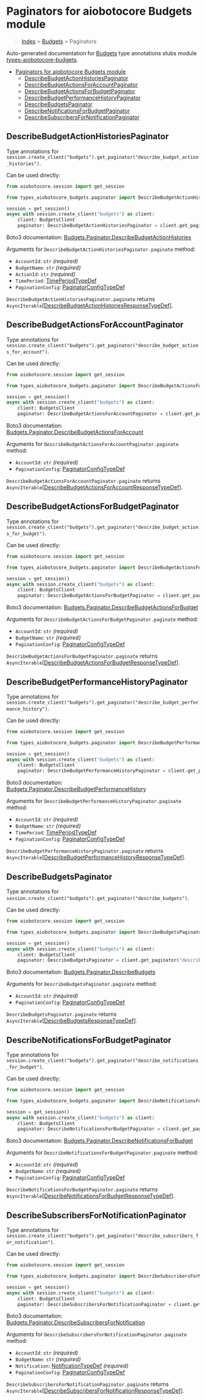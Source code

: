 <a id="paginators-for-aiobotocore-budgets-module"></a>

# Paginators for aiobotocore Budgets module

> [Index](..) > [Budgets](.) > Paginators

Auto-generated documentation for
[Budgets](https://boto3.amazonaws.com/v1/documentation/api/latest/reference/services/budgets.html#Budgets)
type annotations stubs module
[types-aiobotocore-budgets](https://pypi.org/project/types-aiobotocore-budgets/).

- [Paginators for aiobotocore Budgets module](#paginators-for-aiobotocore-budgets-module)
  - [DescribeBudgetActionHistoriesPaginator](#describebudgetactionhistoriespaginator)
  - [DescribeBudgetActionsForAccountPaginator](#describebudgetactionsforaccountpaginator)
  - [DescribeBudgetActionsForBudgetPaginator](#describebudgetactionsforbudgetpaginator)
  - [DescribeBudgetPerformanceHistoryPaginator](#describebudgetperformancehistorypaginator)
  - [DescribeBudgetsPaginator](#describebudgetspaginator)
  - [DescribeNotificationsForBudgetPaginator](#describenotificationsforbudgetpaginator)
  - [DescribeSubscribersForNotificationPaginator](#describesubscribersfornotificationpaginator)

<a id="describebudgetactionhistoriespaginator"></a>

## DescribeBudgetActionHistoriesPaginator

Type annotations for
`session.create_client("budgets").get_paginator("describe_budget_action_histories")`.

Can be used directly:

```python
from aiobotocore.session import get_session

from types_aiobotocore_budgets.paginator import DescribeBudgetActionHistoriesPaginator

session = get_session()
async with session.create_client("budgets") as client:
    client: BudgetsClient
    paginator: DescribeBudgetActionHistoriesPaginator = client.get_paginator("describe_budget_action_histories")
```

Boto3 documentation:
[Budgets.Paginator.DescribeBudgetActionHistories](https://boto3.amazonaws.com/v1/documentation/api/latest/reference/services/budgets.html#Budgets.Paginator.DescribeBudgetActionHistories)

Arguments for `DescribeBudgetActionHistoriesPaginator.paginate` method:

- `AccountId`: `str` *(required)*
- `BudgetName`: `str` *(required)*
- `ActionId`: `str` *(required)*
- `TimePeriod`: [TimePeriodTypeDef](./type_defs.md#timeperiodtypedef)
- `PaginationConfig`:
  [PaginatorConfigTypeDef](./type_defs.md#paginatorconfigtypedef)

`DescribeBudgetActionHistoriesPaginator.paginate` returns
`AsyncIterable`\[[DescribeBudgetActionHistoriesResponseTypeDef](./type_defs.md#describebudgetactionhistoriesresponsetypedef)\].

<a id="describebudgetactionsforaccountpaginator"></a>

## DescribeBudgetActionsForAccountPaginator

Type annotations for
`session.create_client("budgets").get_paginator("describe_budget_actions_for_account")`.

Can be used directly:

```python
from aiobotocore.session import get_session

from types_aiobotocore_budgets.paginator import DescribeBudgetActionsForAccountPaginator

session = get_session()
async with session.create_client("budgets") as client:
    client: BudgetsClient
    paginator: DescribeBudgetActionsForAccountPaginator = client.get_paginator("describe_budget_actions_for_account")
```

Boto3 documentation:
[Budgets.Paginator.DescribeBudgetActionsForAccount](https://boto3.amazonaws.com/v1/documentation/api/latest/reference/services/budgets.html#Budgets.Paginator.DescribeBudgetActionsForAccount)

Arguments for `DescribeBudgetActionsForAccountPaginator.paginate` method:

- `AccountId`: `str` *(required)*
- `PaginationConfig`:
  [PaginatorConfigTypeDef](./type_defs.md#paginatorconfigtypedef)

`DescribeBudgetActionsForAccountPaginator.paginate` returns
`AsyncIterable`\[[DescribeBudgetActionsForAccountResponseTypeDef](./type_defs.md#describebudgetactionsforaccountresponsetypedef)\].

<a id="describebudgetactionsforbudgetpaginator"></a>

## DescribeBudgetActionsForBudgetPaginator

Type annotations for
`session.create_client("budgets").get_paginator("describe_budget_actions_for_budget")`.

Can be used directly:

```python
from aiobotocore.session import get_session

from types_aiobotocore_budgets.paginator import DescribeBudgetActionsForBudgetPaginator

session = get_session()
async with session.create_client("budgets") as client:
    client: BudgetsClient
    paginator: DescribeBudgetActionsForBudgetPaginator = client.get_paginator("describe_budget_actions_for_budget")
```

Boto3 documentation:
[Budgets.Paginator.DescribeBudgetActionsForBudget](https://boto3.amazonaws.com/v1/documentation/api/latest/reference/services/budgets.html#Budgets.Paginator.DescribeBudgetActionsForBudget)

Arguments for `DescribeBudgetActionsForBudgetPaginator.paginate` method:

- `AccountId`: `str` *(required)*
- `BudgetName`: `str` *(required)*
- `PaginationConfig`:
  [PaginatorConfigTypeDef](./type_defs.md#paginatorconfigtypedef)

`DescribeBudgetActionsForBudgetPaginator.paginate` returns
`AsyncIterable`\[[DescribeBudgetActionsForBudgetResponseTypeDef](./type_defs.md#describebudgetactionsforbudgetresponsetypedef)\].

<a id="describebudgetperformancehistorypaginator"></a>

## DescribeBudgetPerformanceHistoryPaginator

Type annotations for
`session.create_client("budgets").get_paginator("describe_budget_performance_history")`.

Can be used directly:

```python
from aiobotocore.session import get_session

from types_aiobotocore_budgets.paginator import DescribeBudgetPerformanceHistoryPaginator

session = get_session()
async with session.create_client("budgets") as client:
    client: BudgetsClient
    paginator: DescribeBudgetPerformanceHistoryPaginator = client.get_paginator("describe_budget_performance_history")
```

Boto3 documentation:
[Budgets.Paginator.DescribeBudgetPerformanceHistory](https://boto3.amazonaws.com/v1/documentation/api/latest/reference/services/budgets.html#Budgets.Paginator.DescribeBudgetPerformanceHistory)

Arguments for `DescribeBudgetPerformanceHistoryPaginator.paginate` method:

- `AccountId`: `str` *(required)*
- `BudgetName`: `str` *(required)*
- `TimePeriod`: [TimePeriodTypeDef](./type_defs.md#timeperiodtypedef)
- `PaginationConfig`:
  [PaginatorConfigTypeDef](./type_defs.md#paginatorconfigtypedef)

`DescribeBudgetPerformanceHistoryPaginator.paginate` returns
`AsyncIterable`\[[DescribeBudgetPerformanceHistoryResponseTypeDef](./type_defs.md#describebudgetperformancehistoryresponsetypedef)\].

<a id="describebudgetspaginator"></a>

## DescribeBudgetsPaginator

Type annotations for
`session.create_client("budgets").get_paginator("describe_budgets")`.

Can be used directly:

```python
from aiobotocore.session import get_session

from types_aiobotocore_budgets.paginator import DescribeBudgetsPaginator

session = get_session()
async with session.create_client("budgets") as client:
    client: BudgetsClient
    paginator: DescribeBudgetsPaginator = client.get_paginator("describe_budgets")
```

Boto3 documentation:
[Budgets.Paginator.DescribeBudgets](https://boto3.amazonaws.com/v1/documentation/api/latest/reference/services/budgets.html#Budgets.Paginator.DescribeBudgets)

Arguments for `DescribeBudgetsPaginator.paginate` method:

- `AccountId`: `str` *(required)*
- `PaginationConfig`:
  [PaginatorConfigTypeDef](./type_defs.md#paginatorconfigtypedef)

`DescribeBudgetsPaginator.paginate` returns
`AsyncIterable`\[[DescribeBudgetsResponseTypeDef](./type_defs.md#describebudgetsresponsetypedef)\].

<a id="describenotificationsforbudgetpaginator"></a>

## DescribeNotificationsForBudgetPaginator

Type annotations for
`session.create_client("budgets").get_paginator("describe_notifications_for_budget")`.

Can be used directly:

```python
from aiobotocore.session import get_session

from types_aiobotocore_budgets.paginator import DescribeNotificationsForBudgetPaginator

session = get_session()
async with session.create_client("budgets") as client:
    client: BudgetsClient
    paginator: DescribeNotificationsForBudgetPaginator = client.get_paginator("describe_notifications_for_budget")
```

Boto3 documentation:
[Budgets.Paginator.DescribeNotificationsForBudget](https://boto3.amazonaws.com/v1/documentation/api/latest/reference/services/budgets.html#Budgets.Paginator.DescribeNotificationsForBudget)

Arguments for `DescribeNotificationsForBudgetPaginator.paginate` method:

- `AccountId`: `str` *(required)*
- `BudgetName`: `str` *(required)*
- `PaginationConfig`:
  [PaginatorConfigTypeDef](./type_defs.md#paginatorconfigtypedef)

`DescribeNotificationsForBudgetPaginator.paginate` returns
`AsyncIterable`\[[DescribeNotificationsForBudgetResponseTypeDef](./type_defs.md#describenotificationsforbudgetresponsetypedef)\].

<a id="describesubscribersfornotificationpaginator"></a>

## DescribeSubscribersForNotificationPaginator

Type annotations for
`session.create_client("budgets").get_paginator("describe_subscribers_for_notification")`.

Can be used directly:

```python
from aiobotocore.session import get_session

from types_aiobotocore_budgets.paginator import DescribeSubscribersForNotificationPaginator

session = get_session()
async with session.create_client("budgets") as client:
    client: BudgetsClient
    paginator: DescribeSubscribersForNotificationPaginator = client.get_paginator("describe_subscribers_for_notification")
```

Boto3 documentation:
[Budgets.Paginator.DescribeSubscribersForNotification](https://boto3.amazonaws.com/v1/documentation/api/latest/reference/services/budgets.html#Budgets.Paginator.DescribeSubscribersForNotification)

Arguments for `DescribeSubscribersForNotificationPaginator.paginate` method:

- `AccountId`: `str` *(required)*
- `BudgetName`: `str` *(required)*
- `Notification`: [NotificationTypeDef](./type_defs.md#notificationtypedef)
  *(required)*
- `PaginationConfig`:
  [PaginatorConfigTypeDef](./type_defs.md#paginatorconfigtypedef)

`DescribeSubscribersForNotificationPaginator.paginate` returns
`AsyncIterable`\[[DescribeSubscribersForNotificationResponseTypeDef](./type_defs.md#describesubscribersfornotificationresponsetypedef)\].
